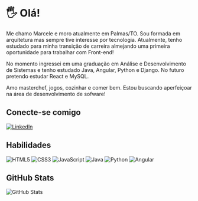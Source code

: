 #  🖐 Olá!
Me chamo Marcele e moro atualmente em Palmas/TO. Sou formada em arquitetura mas sempre tive interesse por tecnologia. Atualmente, tenho estudado para minha transição de carreira almejando uma primeira oportunidade para trabalhar com Front-end!

No momento ingressei em uma graduação em Análise e Desenvolvimento de Sistemas e tenho estudado Java, Angular, Python e Django.
No futuro pretendo estudar React e MySQL.

Amo masterchef, jogos, cozinhar e comer bem. Estou buscando aperfeiçoar na área de desenvolvimento de sofware!


## Conecte-se comigo
[![LinkedIn](https://img.shields.io/badge/LinkedIn-000?style=for-the-badge&logo=linkedin&logoColor=0E76A8)](https://www.linkedin.com/in/marceleeller/)


## Habilidades
![HTML5](https://img.shields.io/badge/HTML5-000?style=for-the-badge&logo=html5) ![CSS3](https://img.shields.io/badge/CSS3-000?style=for-the-badge&logo=css3&logoColor=264CE4) ![JavaScript](https://img.shields.io/badge/JavaScript-000?style=for-the-badge&logo=javascript) ![Java](https://img.shields.io/badge/Java-000?style=for-the-badge&logo=java) ![Python](https://img.shields.io/badge/Python-000?style=for-the-badge&logo=python) ![Angular](https://img.shields.io/badge/Angular-000?style=for-the-badge&logo=angular&logoColor=C3002F)

## GitHub Stats
![GitHub Stats](https://github-readme-stats.vercel.app/api?username=marceleeller&theme=transparent&bg_color=000&border_color=30A3DC&show_icons=true&icon_color=30A3DC&title_color=E94D5F&text_color=FFF&hide_title=true)